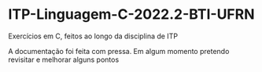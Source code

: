 # ITP-Linguagem-C-2022.2-BTI-UFRN
Exercícios em C, feitos ao longo da disciplina de ITP

A documentação foi feita com pressa. Em algum momento pretendo revisitar e melhorar alguns pontos